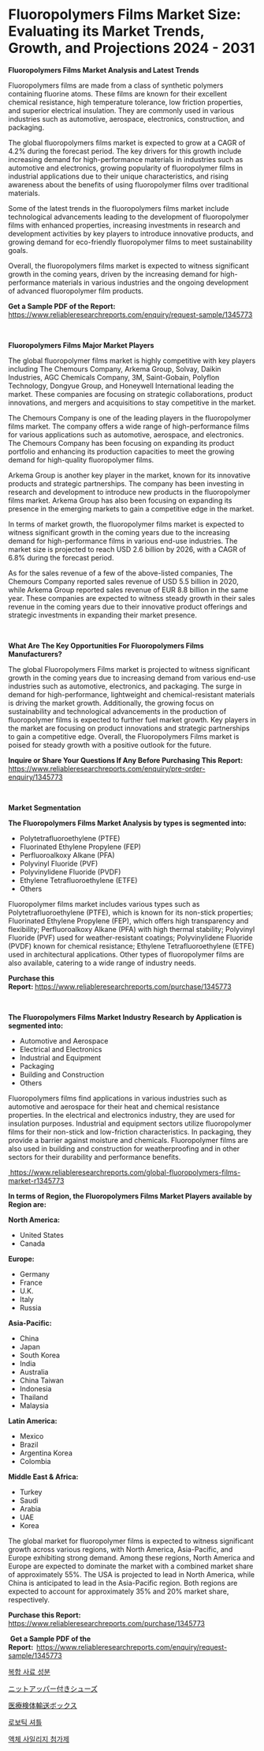 <p><h1>Fluoropolymers Films Market Size: Evaluating its Market Trends, Growth, and Projections 2024 - 2031</h1></p><p><strong>Fluoropolymers Films Market Analysis and Latest Trends</strong></p>
<p><p>Fluoropolymers films are made from a class of synthetic polymers containing fluorine atoms. These films are known for their excellent chemical resistance, high temperature tolerance, low friction properties, and superior electrical insulation. They are commonly used in various industries such as automotive, aerospace, electronics, construction, and packaging.</p><p>The global fluoropolymers films market is expected to grow at a CAGR of 4.2% during the forecast period. The key drivers for this growth include increasing demand for high-performance materials in industries such as automotive and electronics, growing popularity of fluoropolymer films in industrial applications due to their unique characteristics, and rising awareness about the benefits of using fluoropolymer films over traditional materials.</p><p>Some of the latest trends in the fluoropolymers films market include technological advancements leading to the development of fluoropolymer films with enhanced properties, increasing investments in research and development activities by key players to introduce innovative products, and growing demand for eco-friendly fluoropolymer films to meet sustainability goals.</p><p>Overall, the fluoropolymers films market is expected to witness significant growth in the coming years, driven by the increasing demand for high-performance materials in various industries and the ongoing development of advanced fluoropolymer film products.</p></p>
<p><strong>Get a Sample PDF of the Report:&nbsp;</strong> <a href="https://www.reliableresearchreports.com/enquiry/request-sample/1345773">https://www.reliableresearchreports.com/enquiry/request-sample/1345773</a></p>
<p>&nbsp;</p>
<p><strong>Fluoropolymers Films Major Market Players</strong></p>
<p><p>The global fluoropolymer films market is highly competitive with key players including The Chemours Company, Arkema Group, Solvay, Daikin Industries, AGC Chemicals Company, 3M, Saint-Gobain, Polyflon Technology, Dongyue Group, and Honeywell International leading the market. These companies are focusing on strategic collaborations, product innovations, and mergers and acquisitions to stay competitive in the market.</p><p>The Chemours Company is one of the leading players in the fluoropolymer films market. The company offers a wide range of high-performance films for various applications such as automotive, aerospace, and electronics. The Chemours Company has been focusing on expanding its product portfolio and enhancing its production capacities to meet the growing demand for high-quality fluoropolymer films.</p><p>Arkema Group is another key player in the market, known for its innovative products and strategic partnerships. The company has been investing in research and development to introduce new products in the fluoropolymer films market. Arkema Group has also been focusing on expanding its presence in the emerging markets to gain a competitive edge in the market.</p><p>In terms of market growth, the fluoropolymer films market is expected to witness significant growth in the coming years due to the increasing demand for high-performance films in various end-use industries. The market size is projected to reach USD 2.6 billion by 2026, with a CAGR of 6.8% during the forecast period.</p><p>As for the sales revenue of a few of the above-listed companies, The Chemours Company reported sales revenue of USD 5.5 billion in 2020, while Arkema Group reported sales revenue of EUR 8.8 billion in the same year. These companies are expected to witness steady growth in their sales revenue in the coming years due to their innovative product offerings and strategic investments in expanding their market presence.</p></p>
<p>&nbsp;</p>
<p><strong>What Are The Key Opportunities For Fluoropolymers Films Manufacturers?</strong></p>
<p><p>The global Fluoropolymers Films market is projected to witness significant growth in the coming years due to increasing demand from various end-use industries such as automotive, electronics, and packaging. The surge in demand for high-performance, lightweight and chemical-resistant materials is driving the market growth. Additionally, the growing focus on sustainability and technological advancements in the production of fluoropolymer films is expected to further fuel market growth. Key players in the market are focusing on product innovations and strategic partnerships to gain a competitive edge. Overall, the Fluoropolymers Films market is poised for steady growth with a positive outlook for the future.</p></p>
<p><strong>Inquire or Share Your Questions If Any Before Purchasing This Report:</strong> <a href="https://www.reliableresearchreports.com/enquiry/pre-order-enquiry/1345773">https://www.reliableresearchreports.com/enquiry/pre-order-enquiry/1345773</a></p>
<p>&nbsp;</p>
<p><strong>Market Segmentation</strong></p>
<p><strong>The Fluoropolymers Films Market Analysis by types is segmented into:</strong></p>
<p><ul><li>Polytetrafluoroethylene (PTFE)</li><li>Fluorinated Ethylene Propylene (FEP)</li><li>Perfluoroalkoxy Alkane (PFA)</li><li>Polyvinyl Fluoride (PVF)</li><li>Polyvinylidene Fluoride (PVDF)</li><li>Ethylene Tetrafluoroethylene (ETFE)</li><li>Others</li></ul></p>
<p><p>Fluoropolymer films market includes various types such as Polytetrafluoroethylene (PTFE), which is known for its non-stick properties; Fluorinated Ethylene Propylene (FEP), which offers high transparency and flexibility; Perfluoroalkoxy Alkane (PFA) with high thermal stability; Polyvinyl Fluoride (PVF) used for weather-resistant coatings; Polyvinylidene Fluoride (PVDF) known for chemical resistance; Ethylene Tetrafluoroethylene (ETFE) used in architectural applications. Other types of fluoropolymer films are also available, catering to a wide range of industry needs.</p></p>
<p><strong>Purchase this Report:&nbsp;</strong><a href="https://www.reliableresearchreports.com/purchase/1345773">https://www.reliableresearchreports.com/purchase/1345773</a></p>
<p>&nbsp;</p>
<p><strong>The Fluoropolymers Films Market Industry Research by Application is segmented into:</strong></p>
<p><ul><li>Automotive and Aerospace</li><li>Electrical and Electronics</li><li>Industrial and Equipment</li><li>Packaging</li><li>Building and Construction</li><li>Others</li></ul></p>
<p><p>Fluoropolymers films find applications in various industries such as automotive and aerospace for their heat and chemical resistance properties. In the electrical and electronics industry, they are used for insulation purposes. Industrial and equipment sectors utilize fluoropolymer films for their non-stick and low-friction characteristics. In packaging, they provide a barrier against moisture and chemicals. Fluoropolymer films are also used in building and construction for weatherproofing and in other sectors for their durability and performance benefits.</p></p>
<p><a href="https://www.reliableresearchreports.com/global-fluoropolymers-films-market-r1345773">&nbsp;https://www.reliableresearchreports.com/global-fluoropolymers-films-market-r1345773</a></p>
<p><strong>In terms of Region, the Fluoropolymers Films Market Players available by Region are:</strong></p>
<p>
    <p> <strong> North America: </strong>
        <ul>
            <li>United States</li>
            <li>Canada</li>
        </ul>
        </p> 
    <p> <strong> Europe: </strong>
        <ul>
            <li>Germany</li>
            <li>France</li>
            <li>U.K.</li>
            <li>Italy</li>
            <li>Russia</li>
        </ul>
        </p> 
    <p> <strong> Asia-Pacific: </strong>
        <ul>
            <li>China</li>
            <li>Japan</li>
            <li>South Korea</li>
            <li>India</li>
            <li>Australia</li>
            <li>China Taiwan</li>
            <li>Indonesia</li>
            <li>Thailand</li>
            <li>Malaysia</li>
        </ul>
        </p> 
    <p> <strong> Latin America: </strong>
        <ul>
            <li>Mexico</li>
            <li>Brazil</li>
            <li>Argentina Korea</li>
            <li>Colombia</li>
        </ul>
        </p> 
    <p> <strong> Middle East & Africa: </strong>
        <ul>
            <li>Turkey</li>
            <li>Saudi</li>
            <li>Arabia</li>
            <li>UAE</li>
            <li>Korea</li>
        </ul>
    </p>
    </p>
<p><p>The global market for fluoropolymer films is expected to witness significant growth across various regions, with North America, Asia-Pacific, and Europe exhibiting strong demand. Among these regions, North America and Europe are expected to dominate the market with a combined market share of approximately 55%. The USA is projected to lead in North America, while China is anticipated to lead in the Asia-Pacific region. Both regions are expected to account for approximately 35% and 20% market share, respectively.</p></p>
<p><strong>Purchase this Report: </strong><a href="https://www.reliableresearchreports.com/purchase/1345773">https://www.reliableresearchreports.com/purchase/1345773</a></p>
<p>&nbsp;<strong>Get a Sample PDF of the Report:&nbsp;&nbsp;</strong><a href="https://www.reliableresearchreports.com/enquiry/request-sample/1345773">https://www.reliableresearchreports.com/enquiry/request-sample/1345773</a></p>
<p><strong></strong></p>
<p><p><a href="https://github.com/mofijurk071/Market-Research-Report-List-1/blob/main/4900643142587.md">복합 사료 성분</a></p><p><a href="https://github.com/ddwcuskozol07187/Market-Research-Report-List-2/blob/main/7827084137073.md">ニットアッパー付きシューズ</a></p><p><a href="https://medium.com/@brianayatt2023/%E5%8C%BB%E5%AD%A6%E6%A4%9C%E4%BD%93%E8%BC%B8%E9%80%81%E3%83%9C%E3%83%83%E3%82%AF%E3%82%B9%E5%B8%82%E5%A0%B4%E3%81%AE%E6%88%90%E9%95%B7%E8%A6%8B%E9%80%9A%E3%81%97%E3%81%AF-2024%E5%B9%B4%E3%81%8B%E3%82%892031%E5%B9%B4%E3%81%BE%E3%81%A7-%E3%81%AE%E6%88%90%E9%95%B7%E7%8E%87%E3%81%8C%E4%BA%88%E6%B8%AC%E3%81%95%E3%82%8C%E3%81%A6%E3%81%8A%E3%82%8A-%E3%82%A2%E3%83%97%E3%83%AA%E3%82%B1%E3%83%BC%E3%82%B7%E3%83%A7%E3%83%B3-%E5%9C%B0%E5%9F%9F%E5%88%A5%E3%81%AE%E5%B8%82%E5%A0%B4%E5%8B%95%E5%90%91%E5%88%86%E6%9E%90%E3%81%8A%E3%82%88%E3%81%B3%E5%8F%8E%E7%9B%8A%E3%82%92%E4%BA%88%E6%B8%AC%E3%81%97%E3%81%A6%E3%81%84%E3%81%BE%E3%81%99-344b4fc99e13">医療検体輸送ボックス</a></p><p><a href="https://medium.com/@joananitzsche/%EB%A1%9C%EB%B4%87-%EC%85%94%ED%8B%80-%EC%8B%9C%EC%9E%A5-%EA%B7%9C%EB%AA%A8-%EC%8B%9C%EC%9E%A5-%EC%84%B8%EB%B6%84%ED%99%94-%EC%8B%9C%EC%9E%A5-%EB%8F%99%ED%96%A5-%EB%B0%8F-%EC%84%B1%EC%9E%A5-%EB%B6%84%EC%84%9D-%EC%98%88%EC%B8%A1-2031%EB%85%84%EA%B9%8C%EC%A7%80-9029823d3be3">로보틱 셔틀</a></p><p><a href="https://github.com/alfitoms13/Market-Research-Report-List-1/blob/main/7962342142586.md">액체 사일리지 첨가제</a></p></p>